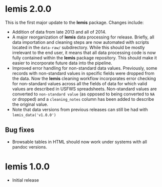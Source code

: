 # lemis 2.0.0

This is the first major update to the **lemis** package. Changes include:

* Addition of data from late 2013 and all of 2014.
* A major reorganization of **lemis** data processing for release. Briefly, all data importation and cleaning steps are now automated with scripts located in the `data-raw/` subdirectory. While this should be mostly irrelevant to the end user, it means that all data processing code is now fully contained within the **lemis** package repository. This should make it easier to incorporate future data into the pipeline.
* Improved error handling for non-standard data values. Previously, some records with non-standard values in specific fields were dropped from the data. Now the **lemis** cleaning workflow incorporates error checking for non-standard values across all the fields of data for which valid values are described in USFWS spreadsheets. Non-standard values are converted to `non-standard value` (as opposed to being converted to `NA` or dropped) and a `cleaning_notes` column has been added to describe the original value.
* Note that data versions from previous releases can still be had with `lemis_data('v1.0.0')`

## Bug fixes

* Browsable tables in HTML should now work under systems with all pandoc versions.

# lemis 1.0.0

* Initial release
